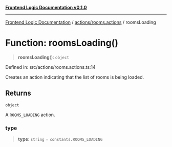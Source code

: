 [**Frontend Logic Documentation v0.1.0**](../../../README.md)

***

[Frontend Logic Documentation](../../../modules.md) / [actions/rooms.actions](../README.md) / roomsLoading

# Function: roomsLoading()

> **roomsLoading**(): `object`

Defined in: src/actions/rooms.actions.ts:14

Creates an action indicating that the list of rooms is being loaded.

## Returns

`object`

A `ROOMS_LOADING` action.

### type

> **type**: `string` = `constants.ROOMS_LOADING`
